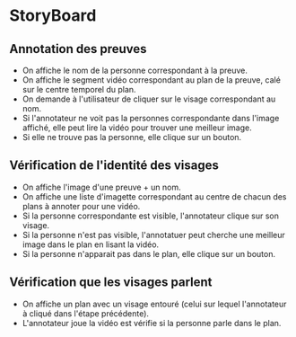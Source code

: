 # StoryBoard


## Annotation des preuves

 - On affiche le nom de la personne correspondant à la preuve.
 - On affiche le segment vidéo correspondant au plan de la preuve, calé sur le centre temporel du plan.
 - On demande à l'utilisateur de cliquer sur le visage correspondant au nom.
 - Si l'annotateur ne voit pas la personnes correspondante dans l'image affiché, elle peut lire la vidéo pour trouver une meilleur image.
 - Si elle ne trouve pas la personne, elle clique sur un bouton.

 
## Vérification de l'identité des visages

- On affiche l'image d'une preuve + un nom.
- On affiche une liste d'imagette correspondant au centre de chacun des plans à annoter pour une vidéo.
- Si la personne correspondante est visible, l'annotateur clique sur son visage.
- Si la personne n'est pas visible, l'annotatuer peut cherche une meilleur image dans le plan en lisant la vidéo.
- Si la personne n'apparait pas dans le plan, elle clique sur un bouton.


## Vérification que les visages parlent

- On affiche un plan avec un visage entouré (celui sur lequel l'annotateur à cliqué dans l'étape précédente).
- L'annotateur joue la vidéo est vérifie si la personne parle dans le plan.